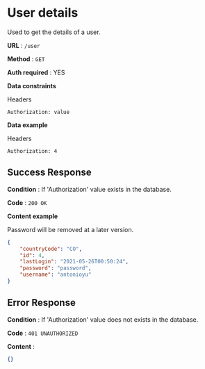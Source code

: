 # User details

Used to get the details of a user.

**URL** : `/user`

**Method** : `GET`

**Auth required** : YES

**Data constraints**

Headers

`Authorization: value`

**Data example**

Headers

`Authorization: 4`

## Success Response

**Condition** : If 'Authorization' value exists in the database.

**Code** : `200 OK`

**Content example**

Password will be removed at a later version.

```json
{
    "countryCode": "CO",
    "id": 4,
    "lastLogin": "2021-05-26T00:50:24",
    "password": "password",
    "username": "antonioyu"
}
```

## Error Response

**Condition** : If 'Authorization' value does not exists in the database.

**Code** : `401 UNAUTHORIZED`

**Content** :

```json
{}
```
